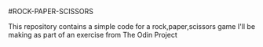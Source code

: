 #ROCK-PAPER-SCISSORS

This repository contains a simple code for a rock,paper,scissors game I'll be making as part of an exercise from The Odin Project
